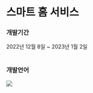<h1>스마트 홈 서비스</h1>

<h3>개발기간</h3>
2022년 12월 8일 ~ 2023년 1월 2일
</br></br>

<h3>개발언어</h3>
<img src="https://img.shields.io/badge/Kotlin-7F52FF?style=for-the-badge&logo=Kotlin&logoColor=white">
